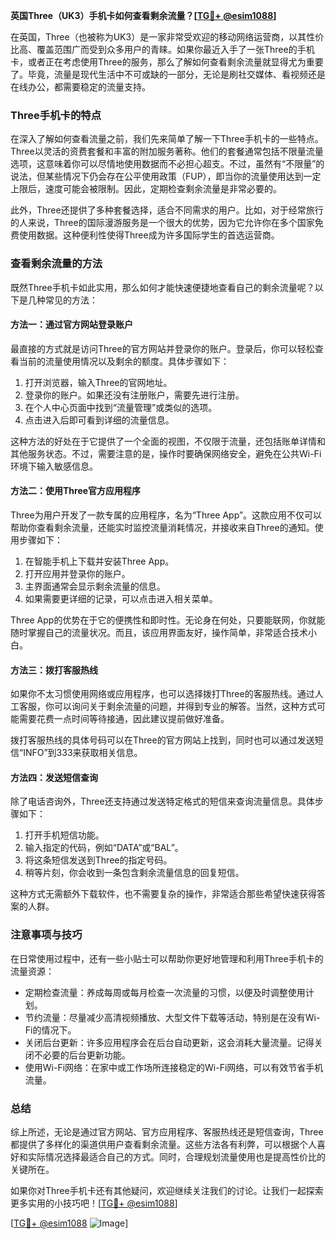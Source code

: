 **英国Three（UK3）手机卡如何查看剩余流量？[[TG💪+ @esim1088](https://t.me/s/esim1088)]**

在英国，Three（也被称为UK3）是一家非常受欢迎的移动网络运营商，以其性价比高、覆盖范围广而受到众多用户的青睐。如果你最近入手了一张Three的手机卡，或者正在考虑使用Three的服务，那么了解如何查看剩余流量就显得尤为重要了。毕竟，流量是现代生活中不可或缺的一部分，无论是刷社交媒体、看视频还是在线办公，都需要稳定的流量支持。

### Three手机卡的特点

在深入了解如何查看流量之前，我们先来简单了解一下Three手机卡的一些特点。Three以灵活的资费套餐和丰富的附加服务著称。他们的套餐通常包括不限量流量选项，这意味着你可以尽情地使用数据而不必担心超支。不过，虽然有“不限量”的说法，但某些情况下仍会存在公平使用政策（FUP），即当你的流量使用达到一定上限后，速度可能会被限制。因此，定期检查剩余流量是非常必要的。

此外，Three还提供了多种套餐选择，适合不同需求的用户。比如，对于经常旅行的人来说，Three的国际漫游服务是一个很大的优势，因为它允许你在多个国家免费使用数据。这种便利性使得Three成为许多国际学生的首选运营商。

### 查看剩余流量的方法

既然Three手机卡如此实用，那么如何才能快速便捷地查看自己的剩余流量呢？以下是几种常见的方法：

#### 方法一：通过官方网站登录账户

最直接的方式就是访问Three的官方网站并登录你的账户。登录后，你可以轻松查看当前的流量使用情况以及剩余的额度。具体步骤如下：
1. 打开浏览器，输入Three的官网地址。
2. 登录你的账户。如果还没有注册账户，需要先进行注册。
3. 在个人中心页面中找到“流量管理”或类似的选项。
4. 点击进入后即可看到详细的流量信息。

这种方法的好处在于它提供了一个全面的视图，不仅限于流量，还包括账单详情和其他服务状态。不过，需要注意的是，操作时要确保网络安全，避免在公共Wi-Fi环境下输入敏感信息。

#### 方法二：使用Three官方应用程序

Three为用户开发了一款专属的应用程序，名为“Three App”。这款应用不仅可以帮助你查看剩余流量，还能实时监控流量消耗情况，并接收来自Three的通知。使用步骤如下：
1. 在智能手机上下载并安装Three App。
2. 打开应用并登录你的账户。
3. 主界面通常会显示剩余流量的信息。
4. 如果需要更详细的记录，可以点击进入相关菜单。

Three App的优势在于它的便携性和即时性。无论身在何处，只要能联网，你就能随时掌握自己的流量状况。而且，该应用界面友好，操作简单，非常适合技术小白。

#### 方法三：拨打客服热线

如果你不太习惯使用网络或应用程序，也可以选择拨打Three的客服热线。通过人工客服，你可以询问关于剩余流量的问题，并得到专业的解答。当然，这种方式可能需要花费一点时间等待接通，因此建议提前做好准备。

拨打客服热线的具体号码可以在Three的官方网站上找到，同时也可以通过发送短信“INFO”到333来获取相关信息。

#### 方法四：发送短信查询

除了电话咨询外，Three还支持通过发送特定格式的短信来查询流量信息。具体步骤如下：
1. 打开手机短信功能。
2. 输入指定的代码，例如“DATA”或“BAL”。
3. 将这条短信发送到Three的指定号码。
4. 稍等片刻，你会收到一条包含剩余流量信息的回复短信。

这种方式无需额外下载软件，也不需要复杂的操作，非常适合那些希望快速获得答案的人群。

### 注意事项与技巧

在日常使用过程中，还有一些小贴士可以帮助你更好地管理和利用Three手机卡的流量资源：
- 定期检查流量：养成每周或每月检查一次流量的习惯，以便及时调整使用计划。
- 节约流量：尽量减少高清视频播放、大型文件下载等活动，特别是在没有Wi-Fi的情况下。
- 关闭后台更新：许多应用程序会在后台自动更新，这会消耗大量流量。记得关闭不必要的后台更新功能。
- 使用Wi-Fi网络：在家中或工作场所连接稳定的Wi-Fi网络，可以有效节省手机流量。

### 总结

综上所述，无论是通过官方网站、官方应用程序、客服热线还是短信查询，Three都提供了多样化的渠道供用户查看剩余流量。这些方法各有利弊，可以根据个人喜好和实际情况选择最适合自己的方式。同时，合理规划流量使用也是提高性价比的关键所在。

如果你对Three手机卡还有其他疑问，欢迎继续关注我们的讨论。让我们一起探索更多实用的小技巧吧！[[TG💪+ @esim1088](https://t.me/s/esim1088)]

[[TG💪+ @esim1088](https://t.me/s/esim1088) ![Image](https://i.postimg.cc/4NQfJmqS/Snipaste-2025-05-13-00-14-12.png)]